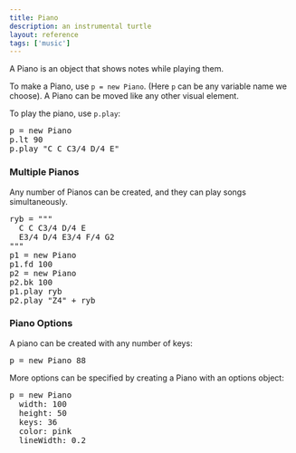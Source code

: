 ```yaml
---
title: Piano
description: an instrumental turtle
layout: reference
tags: ['music']
---
```


A Piano is an object that shows notes while playing them.

To make a Piano, use `p = new Piano`. (Here `p` can be any variable
name we choose).  A Piano can be moved like any other visual element.

To play the piano, use `p.play`:

<pre class="jumbo">
p = new Piano
p.lt 90
p.play "C C C3/4 D/4 E"
</pre>

<h3>Multiple Pianos</h3>

Any number of Pianos can be created, and they
can play songs simultaneously.


<pre class="jumbo">
ryb = """
  C C C3/4 D/4 E
  E3/4 D/4 E3/4 F/4 G2
"""
p1 = new Piano
p1.fd 100
p2 = new Piano
p2.bk 100
p1.play ryb
p2.play "Z4" + ryb
</pre>

<h3>Piano Options</h3>

A piano can be created with any number of keys:

<pre class="jumbo" data-after="p.lt 75">
p = new Piano 88
</pre>

More options can be specified by creating a Piano with an options object:

<pre class="jumbo">
p = new Piano
  width: 100
  height: 50
  keys: 36
  color: pink
<span data-dfn="indent options">  </span>lineWidth: 0.2
</pre>

